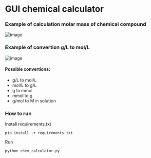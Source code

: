 # GUI chemical calculator

### Example of calculation molar mass of chemical compound
![image](https://drive.google.com/uc?export=view&id=14rhOeACKQ7shUwpGjk7LvJO6HnLTdZEj)

### Example of convertion g/L to mol/L
![image](https://drive.google.com/uc?export=view&id=1EVVJdTZbdaKl6_GGdsxsPeqAc8b5cDs0)

#### Possible convertions:
- g/L to mol/L
- mol/L to g/L 
- g to mmol
- mmol to g
- g/mol to M in solution

### How to run
Install requirements.txt
```
pip install -r requirements.txt
```
Run
```
python chem_calculator.py
```